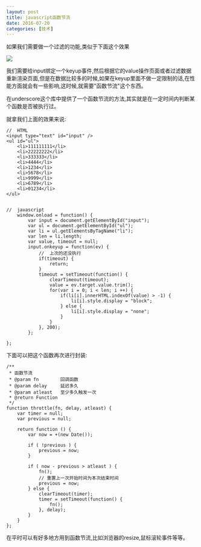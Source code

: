 ```yaml
---
layout: post
title: javascript函数节流
date: 2016-07-20
categories: [技术]
---
```


如果我们需要做一个过滤的功能,类似于下面这个效果

![](http://rwson.github.io/assets/img/posts/screen.gif)

我们需要给input绑定一个keyup事件,然后根据它的value操作页面或者过滤数据重新渲染页面,但是在数据比较多的时候,如果在keyup里面不做一定限制的话,在性能方面就会有一些影响,这时候,就需要"函数节流"这个东西。

在underscore这个库中提供了一个函数节流的方法,其实就是在一定时间内判断某个函数是否被执行过。

就拿我们上面的效果来说:
	
	
	//  HTML
	<input type="text" id="input" />
	<ul id="ul">
		<li>111111111</li>
		<li>22222222</li>
		<li>333333</li>
		<li>4444</li>
		<li>1234</li>
		<li>5678</li>
		<li>9999</li>
		<li>6789</li>
		<li>01234</li>
	</ul>
	
	
	//  javascript
		window.onload = function() {
			var input = document.getElementById("input");
			var ul = document.getElementById("ul");
			var li = ul.getElementsByTagName("li");
			var len = li.length;
			var value, timeout = null;
			input.onkeyup = function(ev) {
			    //  上次的还没执行
			    if(timeout) {
			        return;
			    }
			    timeout = setTimeout(function() {
    			    clearTimeout(timeout);
                    value = ev.target.value.trim();
    				for(var i = 0; i < len; i ++) {
    					if(li[i].innerHTML.indexOf(value) > -1) {
    						li[i].style.display = "block";
    					} else {
    						li[i].style.display = "none";
    					}
    				}
			    }, 200);
			};

	};
	
下面可以把这个函数再次进行封装:


    /**
     * 函数节流
     * @param fn        回调函数
     * @param delay     延迟多久
     * @param atleast   至少多久触发一次
     * @return Function
     */
    function throttle(fn, delay, atleast) {
        var timer = null;
        var previous = null;
     
        return function () {
            var now = +(new Date());
     
            if ( !previous ) {
                previous = now;
            }
     
            if ( now - previous > atleast ) {
                fn();
                // 重置上一次开始时间为本次结束时间
                previous = now;
            } else {
                clearTimeout(timer);
                timer = setTimeout(function() {
                    fn();
                }, delay);
            }
        }
    };
    
    
在平时可以有好多地方用到函数节流,比如浏览器的resize,鼠标滚轮事件等等。